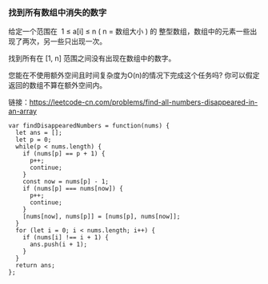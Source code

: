 <!--
 * @Author: 月魂
 * @Date: 2021-02-13 19:30:02
 * @LastEditTime: 2021-02-13 19:30:38
 * @LastEditors: 月魂
 * @Description: 
 * @FilePath: \leetcode-per-day\day38.md
-->
### 找到所有数组中消失的数字
给定一个范围在  1 ≤ a[i] ≤ n ( n = 数组大小 ) 的 整型数组，数组中的元素一些出现了两次，另一些只出现一次。

找到所有在 [1, n] 范围之间没有出现在数组中的数字。

您能在不使用额外空间且时间复杂度为O(n)的情况下完成这个任务吗? 你可以假定返回的数组不算在额外空间内。

链接：https://leetcode-cn.com/problems/find-all-numbers-disappeared-in-an-array

```
var findDisappearedNumbers = function(nums) {
  let ans = [];
  let p = 0;
  while(p < nums.length) {
    if (nums[p] == p + 1) {
      p++;
      continue;
    }
    const now = nums[p] - 1;
    if (nums[p] === nums[now]) {
      p++;
      continue;
    }
    [nums[now], nums[p]] = [nums[p], nums[now]];
  }
  for (let i = 0; i < nums.length; i++) {
    if (nums[i] !== i + 1) {
      ans.push(i + 1);
    }
  }
  return ans;
};
```